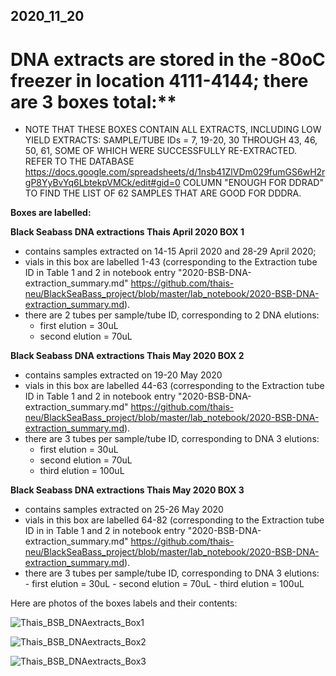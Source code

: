 ## 2020_11_20

# DNA extracts are stored in the -80oC freezer in location 4111-4144; there are 3 boxes total:**

  - NOTE THAT THESE BOXES CONTAIN ALL EXTRACTS, INCLUDING LOW YIELD EXTRACTS: SAMPLE/TUBE IDs = 7, 19-20, 30 THROUGH 43, 46, 50, 61, SOME OF WHICH WERE SUCCESSFULLY RE-EXTRACTED. REFER TO THE DATABASE https://docs.google.com/spreadsheets/d/1nsb41ZlVDm029fumGS6wH2rgP8YyBvYq6LbtekpVMCk/edit#gid=0 COLUMN "ENOUGH FOR DDRAD" TO FIND THE LIST OF 62 SAMPLES THAT ARE GOOD FOR DDDRA.
  
**Boxes are labelled:**

**Black Seabass DNA extractions Thais April 2020 BOX 1**
  - contains samples extracted on 14-15 April 2020 and 28-29 April 2020;
  - vials in this box are labelled 1-43 (corresponding to the Extraction tube ID in Table 1 and 2 in notebook entry "2020-BSB-DNA-extraction_summary.md" https://github.com/thais-neu/BlackSeaBass_project/blob/master/lab_notebook/2020-BSB-DNA-extraction_summary.md). 
  - there are 2 tubes per sample/tube ID, corresponding to 2 DNA elutions:
    - first elution = 30uL
    - second elution = 70uL

**Black Seabass DNA extractions Thais May 2020 BOX 2**
  - contains samples extracted on 19-20 May 2020
  - vials in this box are labelled 44-63 (corresponding to the Extraction tube ID in Table 1 and 2 in notebook entry "2020-BSB-DNA-extraction_summary.md" https://github.com/thais-neu/BlackSeaBass_project/blob/master/lab_notebook/2020-BSB-DNA-extraction_summary.md). 
  - there are 3 tubes per sample/tube ID, corresponding to DNA 3 elutions:
    - first elution = 30uL
    - second elution = 70uL
    - third elution = 100uL
    
      
**Black Seabass DNA extractions Thais May 2020 BOX 3**
  - contains samples extracted on 25-26 May 2020
   - vials in this box are labelled 64-82 (corresponding to the Extraction tube ID in in Table 1 and 2 in notebook entry "2020-BSB-DNA-extraction_summary.md" https://github.com/thais-neu/BlackSeaBass_project/blob/master/lab_notebook/2020-BSB-DNA-extraction_summary.md). 
   - there are 3 tubes per sample/tube ID, corresponding to DNA 3 elutions:
    - first elution = 30uL
    - second elution = 70uL
    - third elution = 100uL

Here are photos of the boxes labels and their contents:

![Thais_BSB_DNAextracts_Box1](https://github.com/thais-neu/BlackSeaBass_project/blob/master/lab_notebook/img/BSB-DNAextracts-Box1.PNG)

![Thais_BSB_DNAextracts_Box2](https://github.com/thais-neu/BlackSeaBass_project/blob/master/lab_notebook/img/BSB-DNAextracts-Box2.PNG)

![Thais_BSB_DNAextracts_Box3](https://github.com/thais-neu/BlackSeaBass_project/blob/master/lab_notebook/img/BSB-DNAextracts-Box3.PNG)

